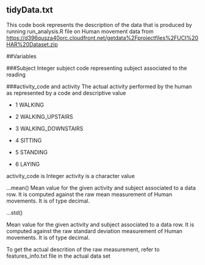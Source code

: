 ## tidyData.txt

This code book represents the description of the data that is produced by running run_analysis.R file on Human movement data from https://d396qusza40orc.cloudfront.net/getdata%2Fprojectfiles%2FUCI%20HAR%20Dataset.zip 

##Variables

###Subject
Integer subject code representing subject associated to the reading

###activity_code and activity
The actual activity performed by the human as represented by a code and descriptive value
* 1 WALKING

* 2 WALKING_UPSTAIRS

* 3 WALKING_DOWNSTAIRS

* 4 SITTING

* 5 STANDING

* 6 LAYING

activity_code is Integer
activity is a character value

...mean()
Mean value for the given activity and subject associated to a data row. It is computed against the raw mean measurement of Human movements. It is of type decimal.

...std()

Mean value for the given activity and subject associated to a data row. It is computed against the raw standard deviation measurement of Human movements. It is of type decimal.

To get the actual descrition of the raw measurement, refer to features_info.txt file in the actual data set
